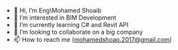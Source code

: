 - 👋 Hi, I’m Eng\Mohamed Shoaib
- 👀 I’m interested in BIM Development
- 🌱 I’m currently learning C# and Revit API
- 💞️ I’m looking to collaborate on a big company 
- 📫 How to reach me (mohamedshoap.2017@gmail.com)

<!---
mohamedshoaib2018/mohamedshoaib2018 is a ✨ special ✨ repository because its `README.md` (this file) appears on your GitHub profile.
You can click the Preview link to take a look at your changes.
--->
